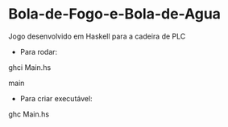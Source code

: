 # Bola-de-Fogo-e-Bola-de-Agua
Jogo desenvolvido em Haskell para a cadeira de PLC

* Para rodar:

ghci Main.hs

main

* Para criar executável:

ghc Main.hs
